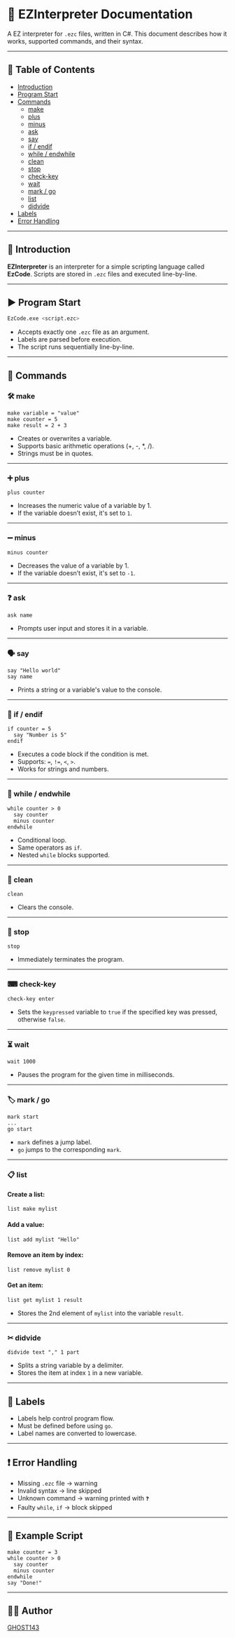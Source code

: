 # 📘 EZInterpreter Documentation

A EZ interpreter for `.ezc` files, written in C#. This document describes how it works, supported commands, and their syntax.

---

## 📁 Table of Contents

- [Introduction](#introduction)
- [Program Start](#program-start)
- [Commands](#commands)
  - [make](#make)
  - [plus](#plus)
  - [minus](#minus)
  - [ask](#ask)
  - [say](#say)
  - [if / endif](#if--endif)
  - [while / endwhile](#while--endwhile)
  - [clean](#clean)
  - [stop](#stop)
  - [check-key](#check-key)
  - [wait](#wait)
  - [mark / go](#mark--go)
  - [list](#list)
  - [didvide](#didvide)
- [Labels](#labels)
- [Error Handling](#error-handling)

---

## 🧭 Introduction

**EZInterpreter** is an interpreter for a simple scripting language called **EzCode**. Scripts are stored in `.ezc` files and executed line-by-line.

---

## ▶ Program Start

```bash
EzCode.exe <script.ezc>
```

- Accepts exactly one `.ezc` file as an argument.
- Labels are parsed before execution.
- The script runs sequentially line-by-line.

---

## 🧩 Commands

### 🛠️ make

```ezc
make variable = "value"
make counter = 5
make result = 2 + 3
```

- Creates or overwrites a variable.
- Supports basic arithmetic operations (+, -, *, /).
- Strings must be in quotes.

---

### ➕ plus

```ezc
plus counter
```

- Increases the numeric value of a variable by 1.
- If the variable doesn’t exist, it's set to `1`.

---

### ➖ minus

```ezc
minus counter
```

- Decreases the value of a variable by 1.
- If the variable doesn’t exist, it's set to `-1`.

---

### ❓ ask

```ezc
ask name
```

- Prompts user input and stores it in a variable.

---

### 🗣 say

```ezc
say "Hello world"
say name
```

- Prints a string or a variable's value to the console.

---

### 🔀 if / endif

```ezc
if counter = 5
  say "Number is 5"
endif
```

- Executes a code block if the condition is met.
- Supports: `=`, `!=`, `<`, `>`.
- Works for strings and numbers.

---

### 🔁 while / endwhile

```ezc
while counter > 0
  say counter
  minus counter
endwhile
```

- Conditional loop.
- Same operators as `if`.
- Nested `while` blocks supported.

---

### 🧼 clean

```ezc
clean
```

- Clears the console.

---

### 🛑 stop

```ezc
stop
```

- Immediately terminates the program.

---

### ⌨ check-key

```ezc
check-key enter
```

- Sets the `keypressed` variable to `true` if the specified key was pressed, otherwise `false`.

---

### ⏳ wait

```ezc
wait 1000
```

- Pauses the program for the given time in milliseconds.

---

### 🏷 mark / go

```ezc
mark start
...
go start
```

- `mark` defines a jump label.
- `go` jumps to the corresponding `mark`.

---

### 📋 list

#### Create a list:

```ezc
list make mylist
```

#### Add a value:

```ezc
list add mylist "Hello"
```

#### Remove an item by index:

```ezc
list remove mylist 0
```

#### Get an item:

```ezc
list get mylist 1 result
```

- Stores the 2nd element of `mylist` into the variable `result`.

---

### ✂ didvide

```ezc
didvide text "," 1 part
```

- Splits a string variable by a delimiter.
- Stores the item at index `1` in a new variable.

---

## 🧭 Labels

- Labels help control program flow.
- Must be defined before using `go`.
- Label names are converted to lowercase.

---

## ❗ Error Handling

- Missing `.ezc` file → warning
- Invalid syntax → line skipped
- Unknown command → warning printed with `❓`
- Faulty `while`, `if` → block skipped

---

## 📝 Example Script

```ezc
make counter = 3
while counter > 0
  say counter
  minus counter
endwhile
say "Done!"
```

---

## 👨‍💻 Author

[GHOST143](https://ghost143.de)